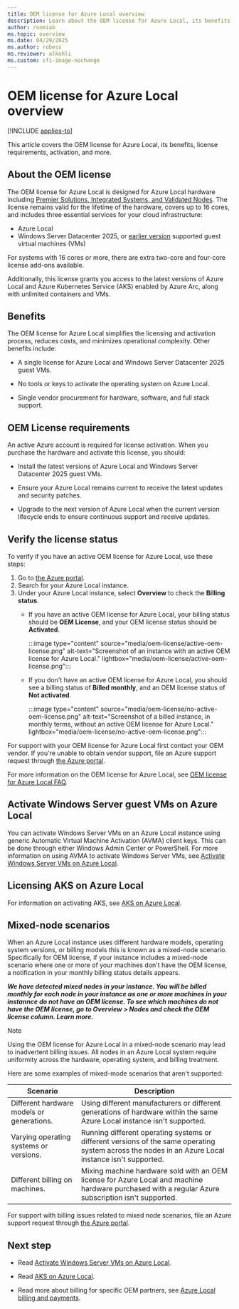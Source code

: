 ```yaml
---
title: OEM license for Azure Local overview
description: Learn about the OEM license for Azure Local, its benefits, license requirements, activation, and more.
author: ronmiab
ms.topic: overview
ms.date: 04/29/2025
ms.author: robess
ms.reviewer: alkohli
ms.custom: sfi-image-nochange
---
```


# OEM license for Azure Local overview

[!INCLUDE [applies-to](./includes/hci-applies-to-23h2.md)]

This article covers the OEM license for Azure Local, its benefits, license requirements, activation, and more.

## About the OEM license

The OEM license for Azure Local is designed for Azure Local hardware including [Premier Solutions, Integrated Systems, and Validated Nodes](https://azurestackhcisolutions.azure.microsoft.com/#/catalog?systemType=PremierSolution). The license remains valid for the lifetime of the hardware, covers up to 16 cores, and includes three essential services for your cloud infrastructure:

- Azure Local
- Windows Server Datacenter 2025, or [earlier version](/windows-server/get-started/automatic-vm-activation?tabs=server2025) supported guest virtual machines (VMs)

For systems with 16 cores or more, there are extra two-core and four-core license add-ons available.

 Additionally, this license grants you access to the latest versions of Azure Local and Azure Kubernetes Service (AKS) enabled by Azure Arc, along with unlimited containers and VMs.

## Benefits

The OEM license for Azure Local simplifies the licensing and activation process, reduces costs, and minimizes operational complexity. Other benefits include:

- A single license for Azure Local and Windows Server Datacenter 2025 guest VMs.

- No tools or keys to activate the operating system on Azure Local.

- Single vendor procurement for hardware, software, and full stack support.

## OEM License requirements

An active Azure account is required for license activation. When you purchase the hardware and activate this license, you should:

- Install the latest versions of Azure Local and Windows Server Datacenter 2025 guest VMs.

- Ensure your Azure Local remains current to receive the latest updates and security patches.

- Upgrade to the next version of Azure Local when the current version lifecycle ends to ensure continuous support and receive updates.

## Verify the license status

To verify if you have an active OEM license for Azure Local, use these steps:

1. Go to [the Azure portal](https://portal.azure.com).
2. Search for your Azure Local instance.
3. Under your Azure Local instance, select **Overview** to check the **Billing status**.
    - If you have an active OEM license for Azure Local, your billing status should be **OEM License**, and your OEM license status should be **Activated**.

        :::image type="content" source="media/oem-license/active-oem-license.png" alt-text="Screenshot of an instance with an active OEM license for Azure Local." lightbox="media/oem-license/active-oem-license.png":::

    - If you don't have an active OEM license for Azure Local, you should see a billing status of **Billed monthly**, and an OEM license status of **Not activated**.

        :::image type="content" source="media/oem-license/no-active-oem-license.png" alt-text="Screenshot of a billed instance, in monthly terms, without an active OEM license for Azure Local." lightbox="media/oem-license/no-active-oem-license.png":::

For support with your OEM license for Azure Local first contact your OEM vendor. If you're unable to obtain vendor support, file an Azure support request through [the Azure portal](https://portal.azure.com/).

For more information on the OEM license for Azure Local, see [OEM license for Azure Local FAQ](./license-billing.yml).

## Activate Windows Server guest VMs on Azure Local

You can activate Windows Server VMs on an Azure Local instance using generic Automatic Virtual Machine Activation (AVMA) client keys. This can be done through either Windows Admin Center or PowerShell. For more information on using AVMA to activate Windows Server VMs, see [Activate Windows Server VMs on Azure Local](manage/vm-activate.md#activate-azure-hybrid-benefit-through-avma).

## Licensing AKS on Azure Local

For information on activating AKS, see [AKS on Azure Local](/azure/aks/hybrid/aks-create-clusters-portal).

## Mixed-node scenarios

When an Azure Local instance uses different hardware models, operating system versions, or billing models this is known as a mixed-node scenario. Specifically for OEM license, if your instance includes a mixed-node scenario where one or more of your machines don't have the OEM license, a notification in your monthly billing status details appears.

***We have detected mixed nodes in your instance. You will be billed monthly for each node in your instance as one or more machines in your instannce do not have an OEM license. To see which machines do not have the OEM license, go to Overview > Nodes and check the OEM license column. Learn more.***

> [!NOTE]
> Using the OEM license for Azure Local in a mixed-node scenario may lead to inadvertent billing issues. All nodes in an Azure Local system require uniformity across the hardware, operating system, and billing treatment.

Here are some examples of mixed-mode scenarios that aren't supported:

| Scenario                                | Description         |
|-----------------------------------------|---------------------|
|Different hardware models or generations. | Using different manufacturers or different generations of hardware within the same Azure Local instance isn't supported.|
|Varying operating systems or versions.    | Running different operating systems or different versions of the same operating system across the nodes in an Azure Local instance isn't supported.|
|Different billing on machines.        | Mixing machine hardware sold with an OEM license for Azure Local and machine hardware purchased with a regular Azure subscription isn't supported.|

For support with billing issues related to mixed node scenarios, file an Azure support request through [the Azure portal](https://portal.azure.com).

## Next step

- Read [Activate Windows Server VMs on Azure Local](/azure-stack/hci/manage/vm-activate?tabs=azure-portal).

- Read [AKS on Azure Local](/azure/aks/hybrid/aks-create-clusters-portal).

- Read more about billing for specific OEM partners, see [Azure Local billing and payments](./concepts/billing.md).
